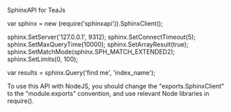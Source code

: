SphinxAPI for TeaJs

var sphinx = new (require('sphinxapi')).SphinxClient();

sphinx.SetServer('127.0.0.1', 9312);
sphinx.SetConnectTimeout(5);
sphinx.SetMaxQueryTime(10000);
sphinx.SetArrayResult(true);
sphinx.SetMatchMode(sphinx.SPH_MATCH_EXTENDED2);
sphinx.SetLimits(0, 100);

var results = sphinx.Query('find me', 'index_name');

To use this API with NodeJS, you should change the "exports.SphinxClient" to the "module.exports" convention, and use relevant Node libraries in require().
